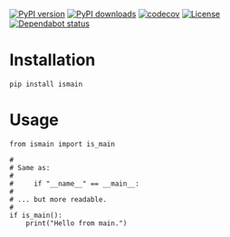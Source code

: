 [![PyPI version](https://img.shields.io/pypi/v/ismain.svg)](https://pypi.org/project/ismain/)
[![PyPI downloads](https://img.shields.io/pypi/dm/ismain)](https://pypi.org/project/ismain/)
[![codecov](https://codecov.io/github/jamesabel/ismain/graph/badge.svg?token=TWQPSUEX5S)](https://codecov.io/github/jamesabel/ismain)
[![License](https://img.shields.io/github/license/jamesabel/ismain)](https://github.com/OWNER/REPO/blob/master/LICENSE)
[![Dependabot status](https://img.shields.io/badge/dependabot-up%20to%20date-brightgreen)](https://github.com/jamesabel/ismain/security/dependabot)

# Installation

`pip install ismain`

# Usage

```
from ismain import is_main

#
# Same as:
# 
#     if "__name__" == __main__:
# 
# ... but more readable.
#
if is_main():
    print("Hello from main.")
```
